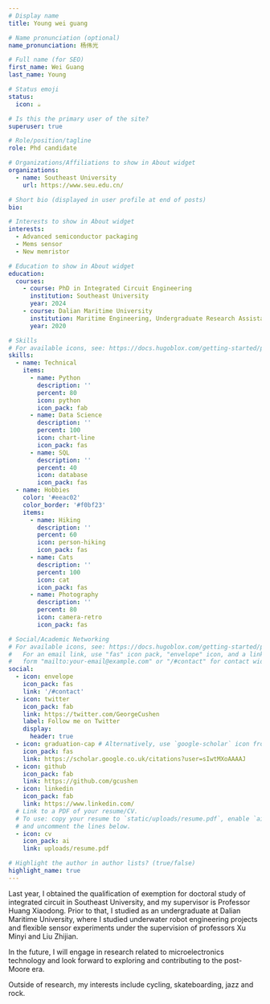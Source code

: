 ```yaml
---
# Display name
title: Young wei guang

# Name pronunciation (optional)
name_pronunciation: 杨伟光

# Full name (for SEO)
first_name: Wei Guang
last_name: Young

# Status emoji
status:
  icon: ☕️

# Is this the primary user of the site?
superuser: true

# Role/position/tagline
role: Phd candidate

# Organizations/Affiliations to show in About widget
organizations:
  - name: Southeast University
    url: https://www.seu.edu.cn/

# Short bio (displayed in user profile at end of posts)
bio:   

# Interests to show in About widget
interests:
  - Advanced semiconductor packaging
  - Mems sensor
  - New memristor

# Education to show in About widget
education:
  courses:
    - course: PhD in Integrated Circuit Engineering
      institution: Southeast University
      year: 2024
    - course: Dalian Maritime University
      institution: Maritime Engineering, Undergraduate Research Assistant of Marine Self-Powered System(MSPS) Lab
      year: 2020

# Skills
# For available icons, see: https://docs.hugoblox.com/getting-started/page-builder/#icons
skills:
  - name: Technical
    items:
      - name: Python
        description: ''
        percent: 80
        icon: python
        icon_pack: fab
      - name: Data Science
        description: ''
        percent: 100
        icon: chart-line
        icon_pack: fas
      - name: SQL
        description: ''
        percent: 40
        icon: database
        icon_pack: fas
  - name: Hobbies
    color: '#eeac02'
    color_border: '#f0bf23'
    items:
      - name: Hiking
        description: ''
        percent: 60
        icon: person-hiking
        icon_pack: fas
      - name: Cats
        description: ''
        percent: 100
        icon: cat
        icon_pack: fas
      - name: Photography
        description: ''
        percent: 80
        icon: camera-retro
        icon_pack: fas

# Social/Academic Networking
# For available icons, see: https://docs.hugoblox.com/getting-started/page-builder/#icons
#   For an email link, use "fas" icon pack, "envelope" icon, and a link in the
#   form "mailto:your-email@example.com" or "/#contact" for contact widget.
social:
  - icon: envelope
    icon_pack: fas
    link: '/#contact'
  - icon: twitter
    icon_pack: fab
    link: https://twitter.com/GeorgeCushen
    label: Follow me on Twitter
    display:
      header: true
  - icon: graduation-cap # Alternatively, use `google-scholar` icon from `ai` icon pack
    icon_pack: fas
    link: https://scholar.google.co.uk/citations?user=sIwtMXoAAAAJ
  - icon: github
    icon_pack: fab
    link: https://github.com/gcushen
  - icon: linkedin
    icon_pack: fab
    link: https://www.linkedin.com/
  # Link to a PDF of your resume/CV.
  # To use: copy your resume to `static/uploads/resume.pdf`, enable `ai` icons in `params.yaml`,
  # and uncomment the lines below.
  - icon: cv
    icon_pack: ai
    link: uploads/resume.pdf

# Highlight the author in author lists? (true/false)
highlight_name: true
---
```


  Last year, I obtained the qualification of exemption for doctoral study of integrated circuit in Southeast University, and my supervisor is Professor Huang Xiaodong. Prior to that, I studied as an undergraduate at Dalian Maritime University, where I studied underwater robot engineering projects and flexible sensor experiments under the supervision of professors Xu Minyi and Liu Zhijian.

  In the future, I will engage in research related to microelectronics technology and look forward to exploring and contributing to the post-Moore era.

  Outside of research, my interests include cycling, skateboarding, jazz and rock.
